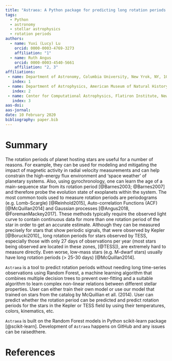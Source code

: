 ```yaml
---
title: "Astraea: A Python package for predicting long rotation periods from Kepler/TESS light curves"
tags:
  - Python
  - astronomy
  - stellar astrophysics
  - rotation periods
authors:
  - name: Yuxi (Lucy) Lu
    orcid: 0000-0003-4769-3273
    affiliation: "1" 
  - name: Ruth Angus
    orcid: 0000-0003-4540-5661
    affiliation: "2, 3"
affiliations:
 - name: Department of Astronomy, Columbia University, New Yrok, NY, 10027, USA
   index: 1
 - name: Department of Astrophysics, American Museum of Natural History, New York, NY, 10024, USA
   index: 2
 - name: Center for Computational Astrophysics, Flatiron Institute, New York, NY, 10010, USA
   index: 3
aas-doi: 
aas-jornal: 
date: 10 February 2020
bibliography: paper.bib
---
```


# Summary
The rotation periods of planet hosting stars are useful for a number of reasons.
For example, they can be used for modeling and mitigating the impact of magnetic activity in radial velocity measurements and can help constrain the high-energy flux environment and ‘space weather’ of planetary systems.
Also, using gyrochronology, one can learn the age of a main-sequence star from its rotation period [@Barnes2003; @Barnes2007] and therefore probe the evolution state of exoplanets within the system.
The most common tools used to measure rotation periods are periodograms (e.g. Lomb-Scargle) [@Reinhold2015], Auto-correlation Functions (ACF) [@McQuillan2014] and Gaussian processes [@Angus2018, @ForemanMackey2017].
These methods typically require the observed light curve to contain continuous data for more than one rotation period of the star in order to get an accurate estimate.
Although they can be measured precisely for stars that show periodic signals, that were observed by Kepler [@Borucki2010],, long rotation periods for stars observed by TESS, especially those with only 27 days of observations per year (most stars being observed are located in these zones, [@TESS]), are extremely hard to measure directly.
Even worse, low-mass stars (e.g. M-dwarf stars) usually have long rotation periods ($>$ 25-30 days) [@McQuillan2014].

``Astraea`` is a tool to predict rotation periods without needing long time-series observations using Random Forest, a machine learning algorithm that combines multiple decision trees to prevent over-fitting and a suitable algorithm to learn complex non-linear relations between different stellar properties.
User can either train their own model or use our model that trained on stars from the catalog by McQuillian et all. (2014).
User can predict whether the rotation period can be predicted and predict rotation periods for the stars in the Kepler or TESS field by using their temperatures, colors, kinematics, etc.

``Astraea`` is built on the Random Forest models in Python scikit-learn package [@scikit-learn]. 
Development of ``Astraea`` happens on GitHub and any issues can be raisedthere.

# References
